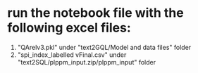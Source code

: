 # run the notebook file with the following excel files:

1. "QArelv3.pkl" under "text2GQL/Model and data files" folder
2. "spi_index_labelled vFinal.csv" under "text2SQL/plppm_input.zip/plppm_input" folder


